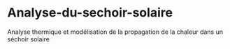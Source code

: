 # Analyse-du-sechoir-solaire
Analyse thermique et modélisation de la propagation de la chaleur dans un séchoir solaire
